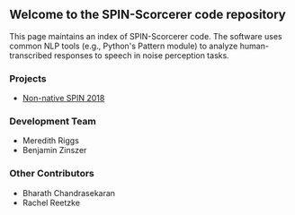 ## Welcome to the SPIN-Scorcerer code repository

This page maintains an index of SPIN-Scorcerer code. The software uses common NLP tools (e.g., Python's Pattern module) to analyze human-transcribed responses to speech in noise perception tasks.

### Projects

- [Non-native SPIN 2018](https://github.com/SPIN-Scorcerer/Error-Analysis/)

### Development Team

- Meredith Riggs
- Benjamin Zinszer

### Other Contributors

- Bharath Chandrasekaran
- Rachel Reetzke
